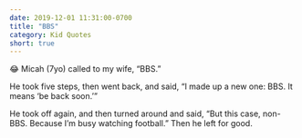 ```yaml
---
date: 2019-12-01 11:31:00-0700
title: "BBS"
category: Kid Quotes
short: true
---
```


😂 Micah (7yo) called to my wife, “BBS.”

He took five steps, then went back, and said, “I made up a new one: BBS. It means ‘be back soon.’”

He took off again, and then turned around and said, “But this case, non-BBS. Because I’m busy watching football.” Then he left for good.
